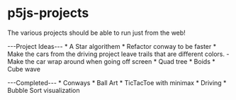 # p5js-projects

The various projects should be able to run just from the web!


---Project Ideas---
    * A Star algorithem
    * Refactor conway to be faster
    * Make the cars from the driving project leave trails that are different colors.
        -Make the car wrap around when going off screen
    * Quad tree
    * Boids
    * Cube wave

---Completed---
    * Conways
    * Ball Art
    * TicTacToe with minimax
    * Driving
    * Bubble Sort visualization